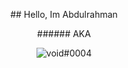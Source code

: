 <p align="center">
## Hello, Im Abdulrahman
</p>
<p align="center">
###### AKA
</p>
<p align="center">
  <img src="https://cdn.discordapp.com/attachments/1074031432537755678/1074335104287117462/image.png" alt="void#0004"/>
</p>

